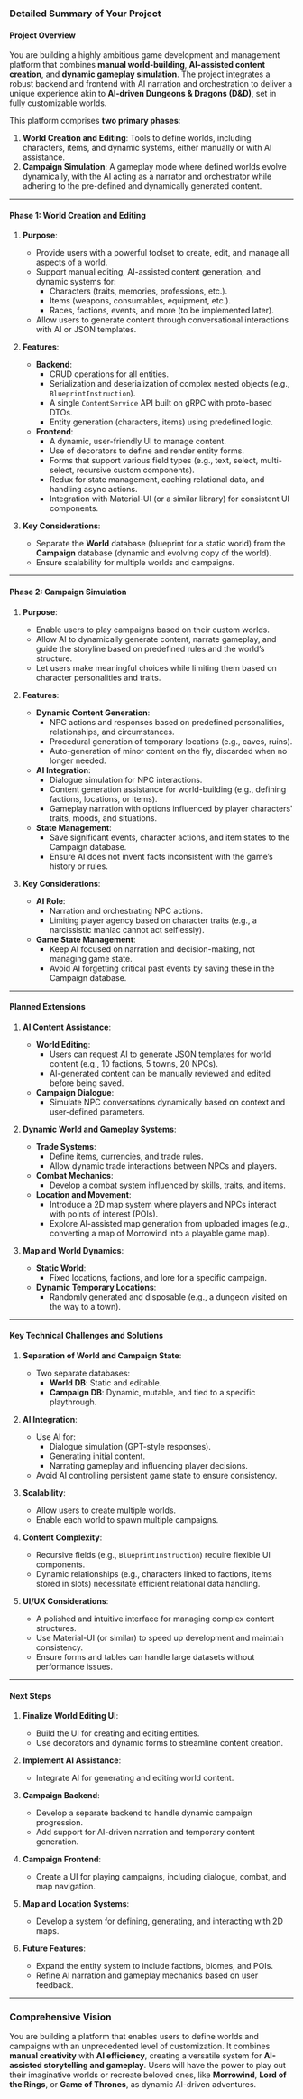 ### **Detailed Summary of Your Project**

#### **Project Overview**
You are building a highly ambitious game development and management platform that combines **manual world-building**, **AI-assisted content creation**, and **dynamic gameplay simulation**. The project integrates a robust backend and frontend with AI narration and orchestration to deliver a unique experience akin to **AI-driven Dungeons & Dragons (D&D)**, set in fully customizable worlds.

This platform comprises **two primary phases**:
1. **World Creation and Editing**: Tools to define worlds, including characters, items, and dynamic systems, either manually or with AI assistance.
2. **Campaign Simulation**: A gameplay mode where defined worlds evolve dynamically, with the AI acting as a narrator and orchestrator while adhering to the pre-defined and dynamically generated content.

---

#### **Phase 1: World Creation and Editing**

1. **Purpose**:
   - Provide users with a powerful toolset to create, edit, and manage all aspects of a world.
   - Support manual editing, AI-assisted content generation, and dynamic systems for:
     - Characters (traits, memories, professions, etc.).
     - Items (weapons, consumables, equipment, etc.).
     - Races, factions, events, and more (to be implemented later).
   - Allow users to generate content through conversational interactions with AI or JSON templates.

2. **Features**:
   - **Backend**:
     - CRUD operations for all entities.
     - Serialization and deserialization of complex nested objects (e.g., `BlueprintInstruction`).
     - A single `ContentService` API built on gRPC with proto-based DTOs.
     - Entity generation (characters, items) using predefined logic.
   - **Frontend**:
     - A dynamic, user-friendly UI to manage content.
     - Use of decorators to define and render entity forms.
     - Forms that support various field types (e.g., text, select, multi-select, recursive custom components).
     - Redux for state management, caching relational data, and handling async actions.
     - Integration with Material-UI (or a similar library) for consistent UI components.

3. **Key Considerations**:
   - Separate the **World** database (blueprint for a static world) from the **Campaign** database (dynamic and evolving copy of the world).
   - Ensure scalability for multiple worlds and campaigns.

---

#### **Phase 2: Campaign Simulation**

1. **Purpose**:
   - Enable users to play campaigns based on their custom worlds.
   - Allow AI to dynamically generate content, narrate gameplay, and guide the storyline based on predefined rules and the world’s structure.
   - Let users make meaningful choices while limiting them based on character personalities and traits.

2. **Features**:
   - **Dynamic Content Generation**:
     - NPC actions and responses based on predefined personalities, relationships, and circumstances.
     - Procedural generation of temporary locations (e.g., caves, ruins).
     - Auto-generation of minor content on the fly, discarded when no longer needed.
   - **AI Integration**:
     - Dialogue simulation for NPC interactions.
     - Content generation assistance for world-building (e.g., defining factions, locations, or items).
     - Gameplay narration with options influenced by player characters' traits, moods, and situations.
   - **State Management**:
     - Save significant events, character actions, and item states to the Campaign database.
     - Ensure AI does not invent facts inconsistent with the game’s history or rules.

3. **Key Considerations**:
   - **AI Role**:
     - Narration and orchestrating NPC actions.
     - Limiting player agency based on character traits (e.g., a narcissistic maniac cannot act selflessly).
   - **Game State Management**:
     - Keep AI focused on narration and decision-making, not managing game state.
     - Avoid AI forgetting critical past events by saving these in the Campaign database.

---

#### **Planned Extensions**

1. **AI Content Assistance**:
   - **World Editing**:
     - Users can request AI to generate JSON templates for world content (e.g., 10 factions, 5 towns, 20 NPCs).
     - AI-generated content can be manually reviewed and edited before being saved.
   - **Campaign Dialogue**:
     - Simulate NPC conversations dynamically based on context and user-defined parameters.

2. **Dynamic World and Gameplay Systems**:
   - **Trade Systems**:
     - Define items, currencies, and trade rules.
     - Allow dynamic trade interactions between NPCs and players.
   - **Combat Mechanics**:
     - Develop a combat system influenced by skills, traits, and items.
   - **Location and Movement**:
     - Introduce a 2D map system where players and NPCs interact with points of interest (POIs).
     - Explore AI-assisted map generation from uploaded images (e.g., converting a map of Morrowind into a playable game map).

3. **Map and World Dynamics**:
   - **Static World**:
     - Fixed locations, factions, and lore for a specific campaign.
   - **Dynamic Temporary Locations**:
     - Randomly generated and disposable (e.g., a dungeon visited on the way to a town).

---

#### **Key Technical Challenges and Solutions**

1. **Separation of World and Campaign State**:
   - Two separate databases:
     - **World DB**: Static and editable.
     - **Campaign DB**: Dynamic, mutable, and tied to a specific playthrough.

2. **AI Integration**:
   - Use AI for:
     - Dialogue simulation (GPT-style responses).
     - Generating initial content.
     - Narrating gameplay and influencing player decisions.
   - Avoid AI controlling persistent game state to ensure consistency.

3. **Scalability**:
   - Allow users to create multiple worlds.
   - Enable each world to spawn multiple campaigns.

4. **Content Complexity**:
   - Recursive fields (e.g., `BlueprintInstruction`) require flexible UI components.
   - Dynamic relationships (e.g., characters linked to factions, items stored in slots) necessitate efficient relational data handling.

5. **UI/UX Considerations**:
   - A polished and intuitive interface for managing complex content structures.
   - Use Material-UI (or similar) to speed up development and maintain consistency.
   - Ensure forms and tables can handle large datasets without performance issues.

---

#### **Next Steps**

1. **Finalize World Editing UI**:
   - Build the UI for creating and editing entities.
   - Use decorators and dynamic forms to streamline content creation.

2. **Implement AI Assistance**:
   - Integrate AI for generating and editing world content.

3. **Campaign Backend**:
   - Develop a separate backend to handle dynamic campaign progression.
   - Add support for AI-driven narration and temporary content generation.

4. **Campaign Frontend**:
   - Create a UI for playing campaigns, including dialogue, combat, and map navigation.

5. **Map and Location Systems**:
   - Develop a system for defining, generating, and interacting with 2D maps.

6. **Future Features**:
   - Expand the entity system to include factions, biomes, and POIs.
   - Refine AI narration and gameplay mechanics based on user feedback.

---

### **Comprehensive Vision**

You are building a platform that enables users to define worlds and campaigns with an unprecedented level of customization. It combines **manual creativity** with **AI efficiency**, creating a versatile system for **AI-assisted storytelling and gameplay**. Users will have the power to play out their imaginative worlds or recreate beloved ones, like **Morrowind**, **Lord of the Rings**, or **Game of Thrones**, as dynamic AI-driven adventures.
